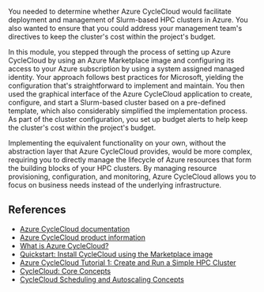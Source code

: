 You needed to determine whether Azure CycleCloud would facilitate deployment and management of Slurm-based HPC clusters in Azure. You also wanted to ensure that you could address your management team's directives to keep the cluster's cost within the project's budget. 

In this module, you stepped through the process of setting up Azure CycleCloud by using an Azure Marketplace image and configuring its access to your Azure subscription by using a system assigned managed identity. Your approach follows best practices for Microsoft, yielding the configuration that's straightforward to implement and maintain. You then used the graphical interface of the Azure CycleCloud application to create, configure, and start a Slurm-based cluster based on a pre-defined template, which also considerably simplified the implementation process. As part of the cluster configuration, you set up budget alerts to help keep the cluster's cost within the project's budget.

Implementing the equivalent functionality on your own, without the abstraction layer that Azure CycleCloud provides, would be more complex, requiring you to directly manage the lifecycle of Azure resources that form the building blocks of your HPC clusters. By managing resource provisioning, configuration, and monitoring, Azure CycleCloud allows you to focus on business needs instead of the underlying infrastructure.

## References

* [Azure CycleCloud documentation](/azure/cyclecloud/)
* [Azure CycleCloud product information](https://azure.microsoft.com/features/azure-cyclecloud/)
* [What is Azure CycleCloud?](/azure/cyclecloud/overview)
* [Quickstart: Install CycleCloud using the Marketplace image](/azure/cyclecloud/qs-install-marketplace)
* [Azure CycleCloud Tutorial 1: Create and Run a Simple HPC Cluster](/azure/cyclecloud/tutorials/create-cluster)
* [CycleCloud: Core Concepts](/azure/cyclecloud/concepts/core)
* [CycleCloud Scheduling and Autoscaling Concepts](/azure/cyclecloud/concepts/scheduling)
